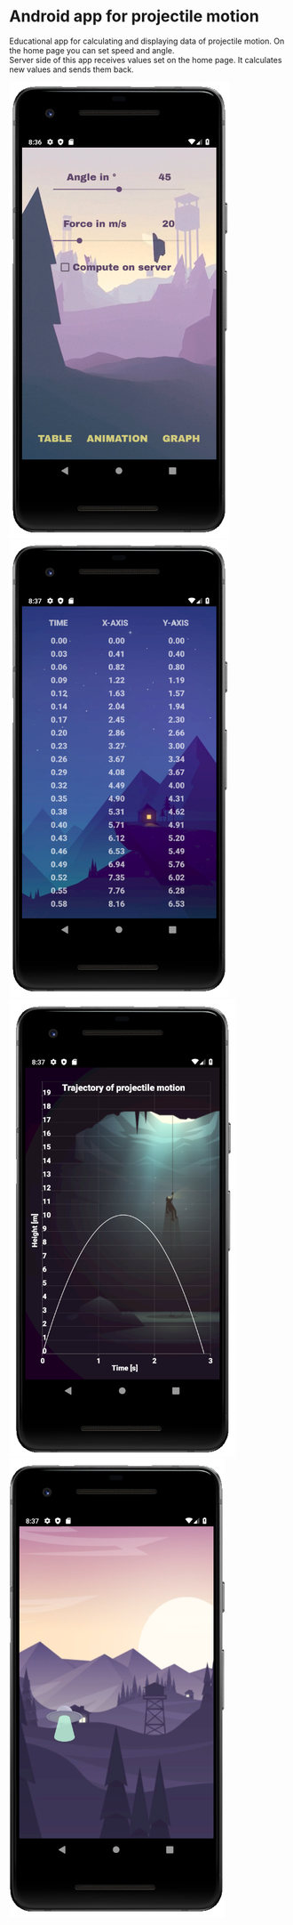 # Android app for projectile motion  

Educational app for calculating and displaying data of projectile motion. On the home page you can set speed and angle.   
Server side of this app receives values set on the home page. It calculates new values and sends them back.  
  
  
![alt text](https://github.com/fluffydeer/android-app-projectile-motion/blob/main/Images/home.png?raw=true)
![alt text](https://github.com/fluffydeer/android-app-projectile-motion/blob/main/Images/table.png?raw=true)
![alt text](https://github.com/fluffydeer/android-app-projectile-motion/blob/main/Images/graph.png?raw=true)
![alt text](https://github.com/fluffydeer/android-app-projectile-motion/blob/main/Images/animation.png?raw=true)


